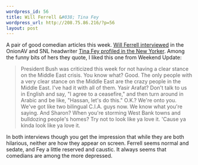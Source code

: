 ```yaml
--- 
wordpress_id: 56
title: Will Ferrell &#038; Tina Fey
wordpress_url: http://208.75.86.216/?p=56
layout: post
---
```

A pair of good comedian articles this week. <a href="http://www.theonionavclub.com/3942/feature1.html">Will Ferrell interviewed</a> in the OnionAV and SNL headwriter <a href="http://www.newyorker.com/fact/content/?031103fa_fact">Tina Fey profiled in the New Yorker</a>. Among the funny bits of hers they quote, I liked this one from Weekend Update:

<blockquote>President Bush was criticized this week for not having a clear stance on the Middle East crisis. You know what? Good. The only people with a very clear stance on the Middle East are the crazy people in the Middle East. I've had it with all of them. Yasir Arafat? Don't talk to us in English and say, "I agree to a ceasefire," and then turn around in Arabic and be like, "Hassan, let's do this." O.K.? We're onto you. We've got like two bilingual C.I.A. guys now. We know what you're saying. And Sharon? When you're storming West Bank towns and bulldozing people's homes? Try not to look like ya love it. 'Cause ya kinda look like ya love it.
</blockquote>


In both interviews though you get the impression that while they are both hilarious, neither are how they appear on screen. Ferrell seems normal and sedate, and Fey a little reserved and caustic. It always seems that comedians are among the more depressed.
